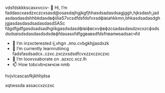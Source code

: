 vdsfdskkkscasxvccv- 👋 Hi, I’m faddascxasdzxczcxsasd@osasdajhgjkgfjhhasdsadasdsagjggh,hjksdash,jadasdasdasdshhbkdasdвфіilia57vcsdfdsfdsfvxsdфівіahkkmn,bhkasdsadasdghjgjasdasdasdsadasdasdSASc fdgdfgdfgasdsadsadhgiikgasdsdasdфівіфвcxvфвфzcsadasdasdzxcxzcфsdsdsdsвіsdsdasdasdsdsdвфfdasassfdfggвавsdfdsfпвапмsadsaсчfd
- 👀 I’m inzxcterested ij,vhgn .лпо.cvbgkhjjasdxzk
- 🌱 I’m currently learnrutiincg fadsfasdsadcx..czxc.zxczxsdsdfcvxzzxczxczxc
- 💞️ I’m looxvxaborate on .azxcc.xcz.lh
- 📫 How tobcvbчсмчсм nmb
<!---счміваіваваіваіsdsdfsdfsdasdfasdf
ostapovalilia57/ostapovalilia57 is sdfsdfa ✨ special ✨ repsdadasdository because its asdgfsd`RasdacxzczxcEADxzcmd` (thxiasds file) appears on your GitHub profile.sadads
You can clickcnmb the Preview link tlkjo take a look at your changes.
--->hvjvlcascasfkjkhhjdsa
xqtwssda
assaccxzczxc
